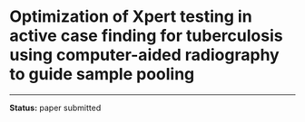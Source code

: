 # Optimization of Xpert testing in active case finding for tuberculosis using computer-aided radiography to guide sample pooling

------------------------------------------------------------------------

**Status:** paper submitted
